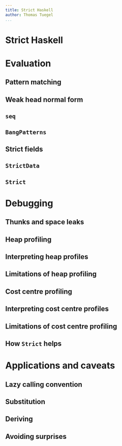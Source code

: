 ```yaml
---
title: Strict Haskell
author: Thomas Tuegel
...
```


# Strict Haskell

# Evaluation

## Pattern matching

## Weak head normal form

## `seq`

## `BangPatterns`

## Strict fields

## `StrictData`

## `Strict`

# Debugging

## Thunks and space leaks

## Heap profiling

## Interpreting heap profiles

## Limitations of heap profiling

## Cost centre profiling

## Interpreting cost centre profiles

## Limitations of cost centre profiling

## How `Strict` helps

# Applications and caveats

## Lazy calling convention

## Substitution

## Deriving

## Avoiding surprises
